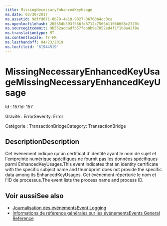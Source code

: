 ```yaml
---
title: MissingNecessaryEnhancedKeyUsage
ms.date: 03/30/2017
ms.assetid: 9dffd071-0b79-4e10-9027-06760b4cc3ca
ms.openlocfilehash: 26565db593f566fe8712c7566b11056668c23291
ms.sourcegitcommit: 9b552addadfb57fab0b9e7852ed4f1f1b8a42f8e
ms.translationtype: MT
ms.contentlocale: fr-FR
ms.lasthandoff: 04/23/2019
ms.locfileid: "61944519"
---
```

# <a name="missingnecessaryenhancedkeyusage"></a><span data-ttu-id="d4a23-102">MissingNecessaryEnhancedKeyUsage</span><span class="sxs-lookup"><span data-stu-id="d4a23-102">MissingNecessaryEnhancedKeyUsage</span></span>
<span data-ttu-id="d4a23-103">Id : 157</span><span class="sxs-lookup"><span data-stu-id="d4a23-103">Id: 157</span></span>  
  
 <span data-ttu-id="d4a23-104">Gravité : Error</span><span class="sxs-lookup"><span data-stu-id="d4a23-104">Severity: Error</span></span>  
  
 <span data-ttu-id="d4a23-105">Catégorie : TransactionBridge</span><span class="sxs-lookup"><span data-stu-id="d4a23-105">Category: TransactionBridge</span></span>  
  
## <a name="description"></a><span data-ttu-id="d4a23-106">Description</span><span class="sxs-lookup"><span data-stu-id="d4a23-106">Description</span></span>  
 <span data-ttu-id="d4a23-107">Cet événement indique qu'un certificat d'identité ayant le nom de sujet et l'empreinte numérique spécifiques ne fournit pas les données spécifiques parmi EnhancedKeyUsages.</span><span class="sxs-lookup"><span data-stu-id="d4a23-107">This event indicates that an identity certificate with the specific subject name and thumbprint does not provide the specific data among its EnhancedKeyUsages.</span></span> <span data-ttu-id="d4a23-108">Cet événement répertorie le nom et l'ID de processus.</span><span class="sxs-lookup"><span data-stu-id="d4a23-108">The event lists the process name and process ID.</span></span>  
  
## <a name="see-also"></a><span data-ttu-id="d4a23-109">Voir aussi</span><span class="sxs-lookup"><span data-stu-id="d4a23-109">See also</span></span>

- [<span data-ttu-id="d4a23-110">Journalisation des événements</span><span class="sxs-lookup"><span data-stu-id="d4a23-110">Event Logging</span></span>](../../../../../docs/framework/wcf/diagnostics/event-logging/index.md)
- [<span data-ttu-id="d4a23-111">Informations de référence générales sur les événements</span><span class="sxs-lookup"><span data-stu-id="d4a23-111">Events General Reference</span></span>](../../../../../docs/framework/wcf/diagnostics/event-logging/events-general-reference.md)
